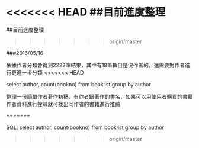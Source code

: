 <<<<<<< HEAD
﻿##目前進度整理
=======
##目前進度整理
>>>>>>> origin/master

###2016/05/16

依據作者分類會得到2222筆結果，其中有18筆數目是沒作者的，還需要對作者進行更進一步分類
<<<<<<< HEAD

select author, count(bookno) from booklist group by author

整理一份簡單作者著作初稿，有作者跟著作的書名，如果可以用使用者購買的書籍作者資料進行搜尋就可找出同作者的書籍進行推薦

=======

SQL: select author, count(bookno) from booklist group by author
>>>>>>> origin/master
